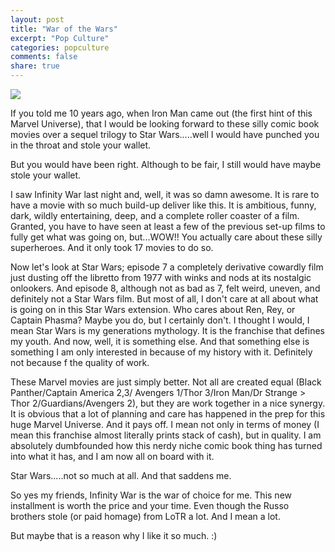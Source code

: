 ```yaml
---
layout: post
title: "War of the Wars"
excerpt: "Pop Culture"
categories: popculture
comments: false
share: true
---
```


![](http://media.comicbook.com/2018/04/avengers-infinity-war-star-wars-the-force-awakens-box-office-1101734-1280x0.jpeg)





If you told me 10 years ago, when Iron Man came out (the first hint of this Marvel Universe), that I would be looking forward to these silly comic book movies over a sequel trilogy to Star Wars.....well I would have punched you in the throat and stole your wallet. 


But you would have been right. Although to be fair, I still would have maybe stole your wallet.


I saw Infinity War last night and, well, it was so damn awesome. It is rare to have a movie with so much build-up deliver like this. It is ambitious, funny, dark, wildly entertaining, deep, and a complete roller coaster of a film. Granted, you have to have seen at least a few of the previous set-up films to fully get what was going on, but...WOW!! You actually care about these silly superheroes. And it only took 17 movies to do so.


Now let's look at Star Wars; episode 7 a completely derivative cowardly film just dusting off the libretto from 1977 with winks and nods at its nostalgic onlookers. And episode 8, although not as bad as 7, felt weird, uneven, and definitely not a Star Wars film. But most of all, I don't care at all about what is going on in this Star Wars extension. Who cares about Ren, Rey, or Captain Phasma? Maybe you do, but I certainly don't. I thought I would, I mean Star Wars is my generations mythology. It is the franchise that defines my youth. And now, well, it is something else. And that something else is something I am only interested in because of my history with it. Definitely not because f the quality of work.


These Marvel movies are just simply better. Not all are created equal (Black Panther/Captain America 2,3/ Avengers 1/Thor 3/Iron Man/Dr Strange > Thor 2/Guardians/Avengers 2), but they are work together in a nice synergy. It is obvious that a lot of planning and care has happened in the prep for this huge Marvel Universe. And it pays off. I mean not only in terms of money (I mean this franchise almost literally prints stack of cash), but in quality. I am absolutely dumbfounded how this nerdy niche comic book thing has turned into what it has, and I am now all on board with it.


Star Wars.....not so much at all. And that saddens me.



So yes my friends, Infinity War is the war of choice for me. This new installment is worth the price and your time. Even though the Russo brothers stole (or paid homage) from LoTR a lot. And I mean a lot. 

But maybe that is a reason why I like it so much. :)










